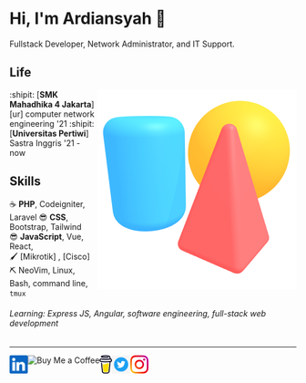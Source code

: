 Hi, I'm Ardiansyah :wave:
===================

Fullstack Developer, Network Administrator, and IT Support.

Life
----

<img align="right" src="scene.png">

:shipit: [**SMK Mahadhika 4 Jakarta**][ur] 
computer network engineering '21 
:shipit: [**Universitas Pertiwi**] Sastra Inggris '21 - now

Skills
------

:coffee:         **PHP**, Codeigniter, Laravel 
:sunglasses:          **CSS**, Bootstrap, Tailwind  
:sunglasses:     **JavaScript**, Vue, React,   
:paintbrush:     [Mikrotik] , [Cisco]   
:pick:           NeoVim, Linux, Bash, command line, `tmux`

[inkscape]: https://inkscape.org
[spline]: https://spline.design

###### Learning: Express JS, Angular, software engineering, full-stack web development


- - -

<!--<a href="https://novakcgx.me">
    <img height="32" align="left" alt="Website" src="img/icons/personal.png" />
</a>-->

<a href="https://www.linkedin.com/in/zach-nguyen">
    <img height="32" align="left" alt="LinkedIn" src="linkedin.png" />
</a>

<a href="https://paypal.me/dnguy38">
    <img height="32" align="left" alt="Buy Me a Coffee" src="paypal.png" />
</a>

<a href="https://www.buymeacoffee.com/cszach">
    <img height="32" align="left" alt="Buy Me a Coffee" src="buymeacoffee.png" />
</a>

<a href="https://liberapay.com/cszach">
    <img height="32" align="left" alt="Twiter" src="twiter.png" />
</a>

<a href="https://www.instagram.com/thechonkypenguin">
    <img height="32" align="left" alt="Instagram" src="instagram.png" />
</a>
